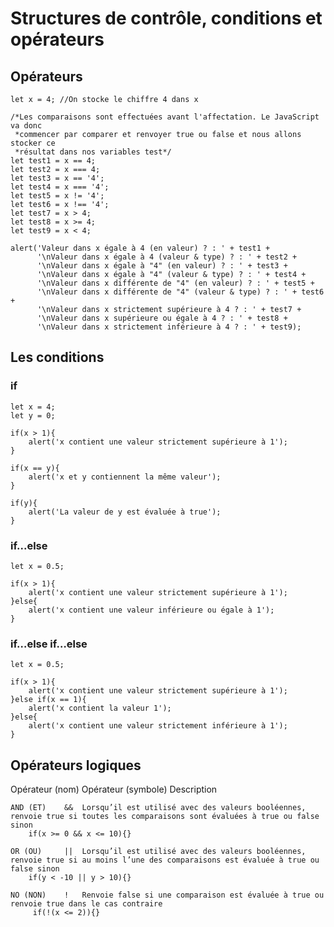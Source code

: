 # Structures de contrôle, conditions et opérateurs

## Opérateurs

    let x = 4; //On stocke le chiffre 4 dans x
    
    /*Les comparaisons sont effectuées avant l'affectation. Le JavaScript va donc
     *commencer par comparer et renvoyer true ou false et nous allons stocker ce
     *résultat dans nos variables test*/
    let test1 = x == 4;
    let test2 = x === 4;
    let test3 = x == '4';
    let test4 = x === '4';
    let test5 = x != '4';
    let test6 = x !== '4';
    let test7 = x > 4;
    let test8 = x >= 4;
    let test9 = x < 4;
    
    alert('Valeur dans x égale à 4 (en valeur) ? : ' + test1 +
          '\nValeur dans x égale à 4 (valeur & type) ? : ' + test2 +
          '\nValeur dans x égale à "4" (en valeur) ? : ' + test3 +
          '\nValeur dans x égale à "4" (valeur & type) ? : ' + test4 +
          '\nValeur dans x différente de "4" (en valeur) ? : ' + test5 +
          '\nValeur dans x différente de "4" (valeur & type) ? : ' + test6 +
          '\nValeur dans x strictement supérieure à 4 ? : ' + test7 +
          '\nValeur dans x supérieure ou égale à 4 ? : ' + test8 +
          '\nValeur dans x strictement inférieure à 4 ? : ' + test9);
    
## Les conditions

### if

    let x = 4;
    let y = 0;
    
    if(x > 1){
        alert('x contient une valeur strictement supérieure à 1');
    }
    
    if(x == y){
        alert('x et y contiennent la même valeur');
    }
    
    if(y){
        alert('La valeur de y est évaluée à true');
    }
    
### if...else

    let x = 0.5;
    
    if(x > 1){
        alert('x contient une valeur strictement supérieure à 1');
    }else{
        alert('x contient une valeur inférieure ou égale à 1');
    }

### if…else if…else

    let x = 0.5;
    
    if(x > 1){
        alert('x contient une valeur strictement supérieure à 1');
    }else if(x == 1){
        alert('x contient la valeur 1');
    }else{
        alert('x contient une valeur strictement inférieure à 1');
    }

## Opérateurs logiques
Opérateur (nom)	Opérateur (symbole)	Description

    AND (ET)    &&	Lorsqu’il est utilisé avec des valeurs booléennes, renvoie true si toutes les comparaisons sont évaluées à true ou false sinon
        if(x >= 0 && x <= 10){}
        
    OR (OU)	    ||	Lorsqu’il est utilisé avec des valeurs booléennes, renvoie true si au moins l’une des comparaisons est évaluée à true ou false sinon
        if(y < -10 || y > 10){}
        
    NO (NON)    !	Renvoie false si une comparaison est évaluée à true ou renvoie true dans le cas contraire
         if(!(x <= 2)){}

    
    
   
